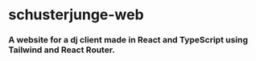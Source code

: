 # schusterjunge-web

### A website for a dj client made in React and TypeScript using Tailwind and React Router.
